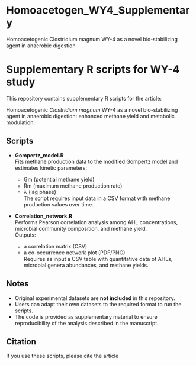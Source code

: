 # Homoacetogen_WY4_Supplementary
Homoacetogenic Clostridium magnum WY-4 as a novel bio-stabilizing agent in anaerobic digestion

# Supplementary R scripts for WY-4 study

This repository contains supplementary R scripts for the article:

Homoacetogenic *Clostridium magnum* WY-4 as a novel bio-stabilizing agent in anaerobic digestion: enhanced methane yield and metabolic modulation.

## Scripts
- **Gompertz_model.R**  
  Fits methane production data to the modified Gompertz model and estimates kinetic parameters:  
  - Gm (potential methane yield)  
  - Rm (maximum methane production rate)  
  - λ (lag phase)  
  The script requires input data in a CSV format with methane production values over time.

- **Correlation_network.R**  
  Performs Pearson correlation analysis among AHL concentrations, microbial community composition, and methane yield.  
  Outputs:  
  - a correlation matrix (CSV)  
  - a co-occurrence network plot (PDF/PNG)  
  Requires as input a CSV table with quantitative data of AHLs, microbial genera abundances, and methane yields.

## Notes
- Original experimental datasets are **not included** in this repository.  
- Users can adapt their own datasets to the required format to run the scripts.  
- The code is provided as supplementary material to ensure reproducibility of the analysis described in the manuscript.

## Citation
If you use these scripts, please cite the article
